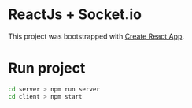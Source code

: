 # ReactJs + Socket.io

This project was bootstrapped with [Create React App](https://github.com/facebook/create-react-app).

# Run project

```sh
cd server > npm run server
cd client > npm start
```

